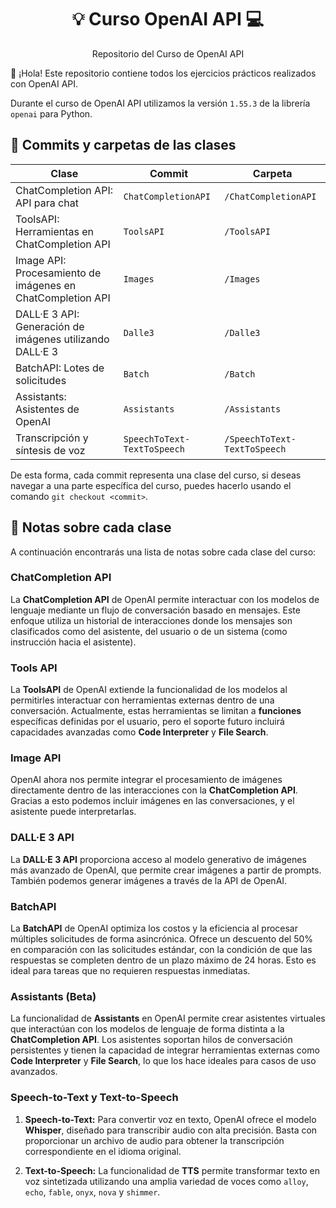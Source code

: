<h1 align="center">💡 Curso OpenAI API 💻</h1>

<p align="center">
  Repositorio del Curso de OpenAI API
</p>

👋 ¡Hola! Este repositorio contiene todos los ejercicios prácticos realizados con OpenAI API.

Durante el curso de OpenAI API utilizamos la versión `1.55.3` de la librería `openai` para Python.

## 🌲 Commits y carpetas de las clases

| Clase                                                      | Commit                      | Carpeta                      |
| ---------------------------------------------------------- | --------------------------- | ---------------------------- |
| ChatCompletion API: API para chat                          | `ChatCompletionAPI`         | `/ChatCompletionAPI`         |
| ToolsAPI: Herramientas en ChatCompletion API               | `ToolsAPI`                  | `/ToolsAPI`                  |
| Image API: Procesamiento de imágenes en ChatCompletion API | `Images`                    | `/Images`                    |
| DALL·E 3 API: Generación de imágenes utilizando DALL·E 3   | `Dalle3`                    | `/Dalle3`                    |
| BatchAPI: Lotes de solicitudes                             | `Batch`                     | `/Batch`                     |
| Assistants: Asistentes de OpenAI                           | `Assistants`                | `/Assistants`                |
| Transcripción y síntesis de voz                            | `SpeechToText-TextToSpeech` | `/SpeechToText-TextToSpeech` |

De esta forma, cada commit representa una clase del curso, si deseas navegar a una parte específica del curso, puedes hacerlo usando el comando `git checkout <commit>`.

## 📝 Notas sobre cada clase

A continuación encontrarás una lista de notas sobre cada clase del curso:

### ChatCompletion API

La **ChatCompletion API** de OpenAI permite interactuar con los modelos de lenguaje mediante un flujo de conversación basado en mensajes. Este enfoque utiliza un historial de interacciones donde los mensajes son clasificados como del asistente, del usuario o de un sistema (como instrucción hacia el asistente).

### Tools API

La **ToolsAPI** de OpenAI extiende la funcionalidad de los modelos al permitirles interactuar con herramientas externas dentro de una conversación. Actualmente, estas herramientas se limitan a **funciones** específicas definidas por el usuario, pero el soporte futuro incluirá capacidades avanzadas como **Code Interpreter** y **File Search**.

### Image API

OpenAI ahora nos permite integrar el procesamiento de imágenes directamente dentro de las interacciones con la **ChatCompletion API**. Gracias a esto podemos incluir imágenes en las conversaciones, y el asistente puede interpretarlas.

### DALL·E 3 API

La **DALL·E 3 API** proporciona acceso al modelo generativo de imágenes más avanzado de OpenAI, que permite crear imágenes a partir de prompts. También podemos generar imágenes a través de la API de OpenAI.

### BatchAPI

La **BatchAPI** de OpenAI optimiza los costos y la eficiencia al procesar múltiples solicitudes de forma asincrónica. Ofrece un descuento del 50% en comparación con las solicitudes estándar, con la condición de que las respuestas se completen dentro de un plazo máximo de 24 horas. Esto es ideal para tareas que no requieren respuestas inmediatas.

### Assistants (Beta)

La funcionalidad de **Assistants** en OpenAI permite crear asistentes virtuales que interactúan con los modelos de lenguaje de forma distinta a la **ChatCompletion API**. Los asistentes soportan hilos de conversación persistentes y tienen la capacidad de integrar herramientas externas como **Code Interpreter** y **File Search**, lo que los hace ideales para casos de uso avanzados.

### Speech-to-Text y Text-to-Speech

1. **Speech-to-Text:** Para convertir voz en texto, OpenAI ofrece el modelo **Whisper**, diseñado para transcribir audio con alta precisión. Basta con proporcionar un archivo de audio para obtener la transcripción correspondiente en el idioma original.

2. **Text-to-Speech:** La funcionalidad de **TTS** permite transformar texto en voz sintetizada utilizando una amplia variedad de voces como `alloy`, `echo`, `fable`, `onyx`, `nova` y `shimmer`.
